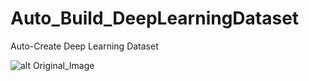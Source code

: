 # Auto_Build_DeepLearningDataset
Auto-Create Deep Learning Dataset 


![alt Original_Image](https://github.com/WaiYanNyeinNaing/Auto_Build_DeepLearningDataset/data.png)
